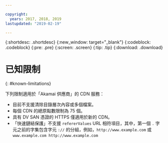 ```yaml
---

copyright:
  years: 2017, 2018, 2019
lastupdated: "2019-02-19"

---
```


{:shortdesc: .shortdesc}
{:new_window: target="_blank"}
{:codeblock: .codeblock}
{:pre: .pre}
{:screen: .screen}
{:tip: .tip}
{:download: .download}

# 已知限制
{: #known-limitations}

下列限制適用於「Akamai 供應商」的 CDN 服務：
* 目前不支援清除目錄層次內容或多個檔案。
* 每個 CDN 的總原點數限制為 75 個。
* 具有 DV SAN 憑證的 HTTPS 僅適用於新的 CDN。
* 「快速鏈結保護」不支援 `refererValues` URL 相符項目，其中，第一個 `.` 字元之前的字集包含字元 `://` 的分組，例如，`http://www.example.com` 或 `www.example.com http://www.example.com`
